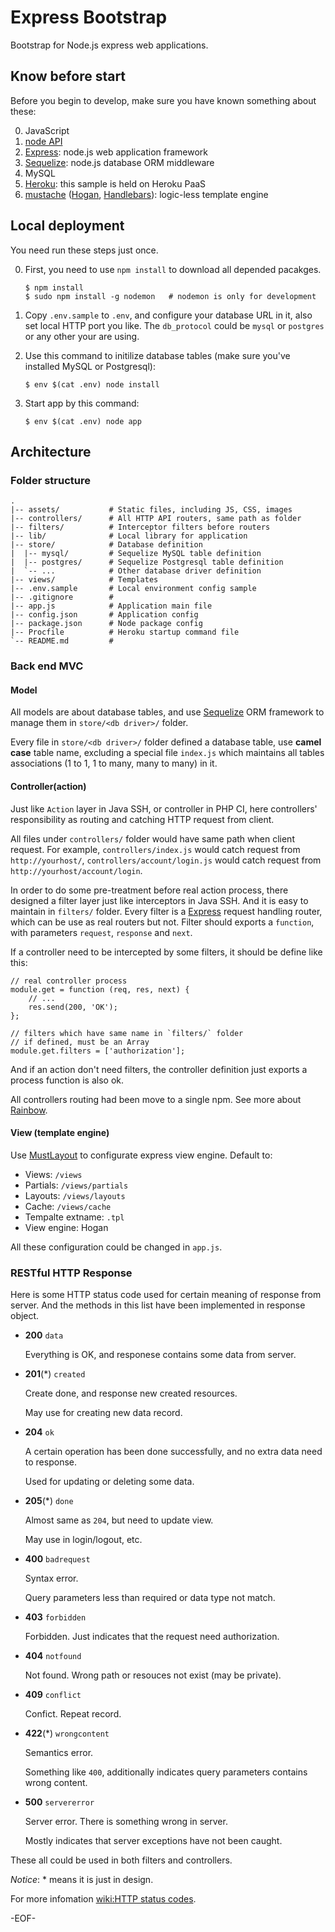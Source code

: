 Express Bootstrap
=================

Bootstrap for Node.js express web applications.

## Know before start ##

Before you begin to develop, make sure you have known something about these:

0. JavaScript
0. [node API](http://nodejs.org/api/)
0. [Express][]: node.js web application framework
0. [Sequelize][]: node.js database ORM middleware
0. MySQL
0. [Heroku](http://www.heroku.com/): this sample is held on Heroku PaaS
0. [mustache](http://mustache.github.com/) ([Hogan](https://github.com/twitter/hogan.js), [Handlebars](http://handlebarsjs.com/)): logic-less template engine

## Local deployment ##

You need run these steps just once.

0.  First, you need to use `npm install` to download all depended pacakges.

		$ npm install
		$ sudo npm install -g nodemon   # nodemon is only for development

0.  Copy `.env.sample` to `.env`, and configure your database URL in it, also set local HTTP port you like. The `db_protocol` could be `mysql` or `postgres` or any other your are using.

0.  Use this command to initilize database tables (make sure you've installed MySQL or Postgresql):

		$ env $(cat .env) node install

0.  Start app by this command:

		$ env $(cat .env) node app

## Architecture ##

### Folder structure ###

	.
	|-- assets/           # Static files, including JS, CSS, images
	|-- controllers/      # All HTTP API routers, same path as folder
	|-- filters/          # Interceptor filters before routers
	|-- lib/              # Local library for application
	|-- store/            # Database definition
	|  |-- mysql/         # Sequelize MySQL table definition
	|  |-- postgres/      # Sequelize Postgresql table definition
	|  `-- ...            # Other database driver definition
	|-- views/            # Templates
	|-- .env.sample       # Local environment config sample
	|-- .gitignore        #
	|-- app.js            # Application main file
	|-- config.json       # Application config
	|-- package.json      # Node package config
	|-- Procfile          # Heroku startup command file
	`-- README.md         #

### Back end MVC ###

#### Model ####

All models are about database tables, and use [Sequelize][] ORM framework to manage them in `store/<db driver>/` folder.

Every file in `store/<db driver>/` folder defined a database table, use **camel case** table name, excluding a special file `index.js` which maintains all tables associations (1 to 1, 1 to many, many to many) in it.

#### Controller(action) ####

Just like `Action` layer in Java SSH, or controller in PHP CI, here controllers' responsibility as routing and catching HTTP request from client.

All files under `controllers/` folder would have same path when client request. For example, `controllers/index.js` would catch request from `http://yourhost/`, `controllers/account/login.js` would catch request from `http://yourhost/account/login`.

In order to do some pre-treatment before real action process, there designed a filter layer just like interceptors in Java SSH. And it is easy to maintain in `filters/` folder. Every filter is a [Express][] request handling router, which can be use as real routers but not. Filter should exports a `function`, with parameters `request`, `response` and `next`.

If a controller need to be intercepted by some filters, it should be define like this:

	// real controller process
	module.get = function (req, res, next) {
		// ...
		res.send(200, 'OK');
	};

	// filters which have same name in `filters/` folder
	// if defined, must be an Array
	module.get.filters = ['authorization'];

And if an action don't need filters, the controller definition just exports a process function is also ok.

All controllers routing had been move to a single npm. See more about [Rainbow](https://github.com/mytharcher/rainbow).

#### View (template engine) ####

Use [MustLayout](https://github.com/mytharcher/mustlayout) to configurate express view engine. Default to:

* Views: `/views`
* Partials: `/views/partials`
* Layouts: `/views/layouts`
* Cache: `/views/cache`
* Tempalte extname: `.tpl`
* View engine: Hogan

All these configuration could be changed in `app.js`.

### RESTful HTTP Response ###

Here is some HTTP status code used for certain meaning of response from server. And the methods in this list have been implemented in response object.

*	**200** `data`

	Everything is OK, and responese contains some data from server.

*	**201**(\*) `created`

	Create done, and response new created resources.

	May use for creating new data record.

*	**204** `ok`

	A certain operation has been done successfully, and no extra data need to response.

	Used for updating or deleting some data.

*	**205**(\*) `done`

	Almost same as `204`, but need to update view.

	May use in login/logout, etc.

*	**400** `badrequest`

	Syntax error.

	Query parameters less than required or data type not match.

*	**403** `forbidden`

	Forbidden. Just indicates that the request need authorization.

*	**404** `notfound`

	Not found. Wrong path or resouces not exist (may be private).

*	**409** `conflict`

	Confict. Repeat record.

*	**422**(\*) `wrongcontent`

	Semantics error.

	Something like `400`, additionally indicates query parameters contains wrong content.

*	**500** `servererror`

	Server error. There is something wrong in server.

	Mostly indicates that server exceptions have not been caught.

These all could be used in both filters and controllers.

*Notice*: \* means it is just in design.

For more infomation [wiki:HTTP status codes](http://en.wikipedia.org/wiki/HTTP_status_code).

-EOF-

[Express]: http://expressjs.com/
[Sequelize]: http://www.sequelizejs.com/

